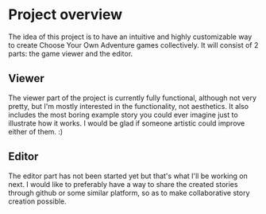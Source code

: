 # Project overview

The idea of this project is to have an intuitive and highly customizable way to create Choose Your Own Adventure games collectively. It will consist of 2 parts: the game viewer and the editor.

## Viewer
The viewer part of the project is currently fully functional, although not very pretty, but I'm mostly interested in the functionality, not aesthetics. It also includes the most boring example story you could ever imagine just to illustrate how it works. I would be glad if someone artistic could improve either of them. :)

## Editor

The editor part has not been started yet but that's what I'll be working on next. I would like to preferably have a way to share the created stories through github or some similar platform, so as to make collaborative story creation possible.